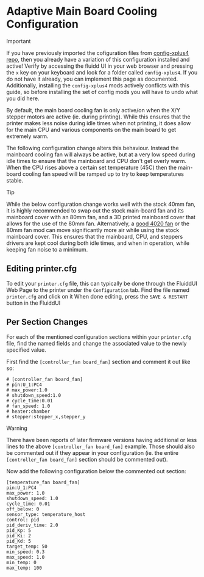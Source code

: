 # Adaptive Main Board Cooling Configuration

> [!IMPORTANT]
> If you have previously imported the cofiguration files from [config-xplus4 repo](https://github.com/qidi-community/config-xplus4), then you already have a variation of this configuration installed and active! Verify by accessing the fluidd UI in your web browser and pressing the `x` key on your keyboard and look for a folder called `config-xplus4`. If you do not have it already, you can implement this page as documented. Additionally, installing the `config-xplus4` mods actively conflicts with this guide, so before installing the set of config mods you will have to undo what you did here.

By default, the main board cooling fan is only active/on when the X/Y stepper motors are active (ie. during printing).
While this ensures that the printer makes less noise during idle times when not printing, it does allow for the main
CPU and various components on the main board to get extremely warm.

The following configuration change alters this behaviour.  Instead the mainboard cooling fan will always be active, but
at a very low speed during idle times to ensure that the mainboard and CPU don't get overly warm.  When the CPU rises
above a certain set temperature (45C) then the main-board cooling fan speed will be ramped up to try to keep temperatures
stable.

> [!TIP]
>   While the below configuration change works well with the stock 40mm fan, it is highly recommended to swap out
the stock main-board fan and its mainboard cover with an 80mm fan, and a 3D printed mainboard cover that allows for the
use of the 80mm fan.  Alternatively, a [good 4020 fan](https://www.amazon.com/dp/B0CHYF6S2N) or the 80mm fan mod can move significantly more air while using the stock mainboard cover.
This ensures that the mainboard, CPU, and steppers drivers are kept cool during both idle times, and when in operation,
while keeping fan noise to a minimum.


## Editing printer.cfg

To edit your `printer.cfg` file, this can typically be done through the FluiddUI Web Page to the printer under the `Configuration` tab.
Find the file named `printer.cfg` and click on it
When done editing, press the `SAVE & RESTART` button in the FluiddUI


## Per Section Changes

For each of the mentioned configuration sections within your `printer.cfg` file, find the named fields and change the associated value to the newly specified value.

First find the `[controller_fan board_fan]` section and comment it out like so:

```
# [controller_fan board_fan]
# pin:U_1:PC4
# max_power:1.0
# shutdown_speed:1.0
# cycle_time:0.01
# fan_speed: 1.0
# heater:chamber
# stepper:stepper_x,stepper_y
```
> [!WARNING]  
> There have been reports of later firmware versions having additional or less lines to the above `[controller_fan board_fan]` example. Those should also be commented out if they appear in your configuration (ie. the entire `[controller_fan board_fan]` section should be commented out).

Now add the following configuration below the commented out section:

```
[temperature_fan board_fan]
pin:U_1:PC4
max_power: 1.0
shutdown_speed: 1.0
cycle_time: 0.01
off_below: 0
sensor_type: temperature_host
control: pid
pid_deriv_time: 2.0
pid_Kp: 5
pid_Ki: 2
pid_Kd: 5
target_temp: 50
min_speed: 0.3
max_speed: 1.0
min_temp: 0
max_temp: 100
```
